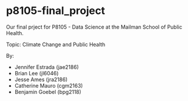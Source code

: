 # p8105-final_project

Our final prject for P8105 - Data Science at the Mailman School of Public Health.

Topic: Climate Change and Public Health

By:
- Jennifer Estrada (jae2186)
- Brian Lee (jl6046)
- Jesse Ames (jra2186)
- Catherine Mauro (cgm2163)
- Benjamin Goebel (bpg2118)
